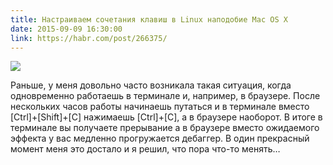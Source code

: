 ```yaml
---
title: Настраиваем сочетания клавиш в Linux наподобие Mac OS X
date: 2015-09-09 16:30:00
link: https://habr.com/post/266375/
---
```


![](https://habrastorage.org/files/8f1/55e/18d/8f155e18dc4b4f1f80113941c5ad32ab.png)

Раньше, у меня довольно часто возникала такая ситуация, когда одновременно работаешь в терминале и, например, в браузере.
После нескольких часов работы начинаешь путаться и в терминале вместо [Ctrl]+[Shift]+[C] нажимаешь [Ctrl]+[C], а в браузере наоборот. В итоге в терминале вы получаете прерывание а в браузере вместо ожидаемого эффекта у вас медленно прогружается дебаггер.
В один прекрасный момент меня это достало и я решил, что пора что-то менять…
<!-- more -->
